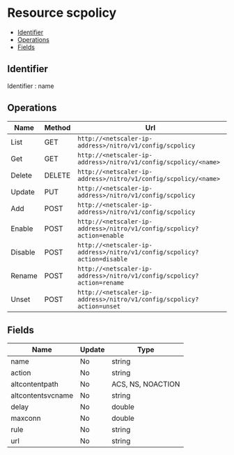 # Resource scpolicy

- [Identifier](#identifier)
- [Operations](#operations)
- [Fields](#fields)

## Identifier

Identifier : name

## Operations

| Name | Method | Url |
|----|----|----|
| List | GET | `http://<netscaler-ip-address>/nitro/v1/config/scpolicy` |
| Get | GET | `http://<netscaler-ip-address>/nitro/v1/config/scpolicy/<name>` |
| Delete | DELETE | `http://<netscaler-ip-address>/nitro/v1/config/scpolicy/<name>` |
| Update | PUT | `http://<netscaler-ip-address>/nitro/v1/config/scpolicy` |
| Add | POST | `http://<netscaler-ip-address>/nitro/v1/config/scpolicy` |
| Enable | POST | `http://<netscaler-ip-address>/nitro/v1/config/scpolicy?action=enable` |
| Disable | POST | `http://<netscaler-ip-address>/nitro/v1/config/scpolicy?action=disable` |
| Rename | POST | `http://<netscaler-ip-address>/nitro/v1/config/scpolicy?action=rename` |
| Unset | POST | `http://<netscaler-ip-address>/nitro/v1/config/scpolicy?action=unset` |

## Fields

| Name | Update | Type |
|----|----|----|
| name | No | string |
| action | No | string |
| altcontentpath | No | ACS, NS, NOACTION |
| altcontentsvcname | No | string |
| delay | No | double |
| maxconn | No | double |
| rule | No | string |
| url | No | string |

